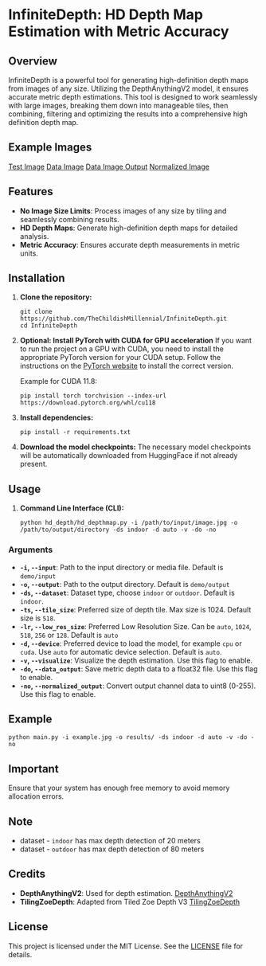 # InfiniteDepth: HD Depth Map Estimation with Metric Accuracy

## Overview
InfiniteDepth is a powerful tool for generating high-definition depth maps from images of any size. Utilizing the DepthAnythingV2 model, it ensures accurate metric depth estimations. This tool is designed to work seamlessly with large images, breaking them down into manageable tiles, then combining, filtering and optimizing the results into a comprehensive high definition depth map.

## Example Images
[Test Image](/demo/demo_files/test_img.jpg)
[Data Image](/demo/demo_files/Figure_1.png)
[Data Image Output](/demo/demo_files/data_test_img.jpg)
[Normalized Image](/demo/demo_files/img_test_img.jpg)

## Features
- **No Image Size Limits**: Process images of any size by tiling and seamlessly combining results.
- **HD Depth Maps**: Generate high-definition depth maps for detailed analysis.
- **Metric Accuracy**: Ensures accurate depth measurements in metric units.

## Installation
1. **Clone the repository:**
   ```
   git clone https://github.com/TheChildishMillennial/InfiniteDepth.git
   cd InfiniteDepth
   ```

2. **Optional: Install PyTorch with CUDA for GPU acceleration**
    If you want to run the project on a GPU with CUDA, you need to install the appropriate PyTorch version for your CUDA setup. Follow the instructions on the [PyTorch website](https://pytorch.org/get-started/locally/) to install the correct version.

    Example for CUDA 11.8:
    ```
    pip install torch torchvision --index-url https://download.pytorch.org/whl/cu118
    ```

2. **Install dependencies:**
    ```
    pip install -r requirements.txt
    ```

3. **Download the model checkpoints:**
    The necessary model checkpoints will be automatically downloaded from HuggingFace if not already present.

## Usage
1. **Command Line Interface (CLI):**
    ```
    python hd_depth/hd_depthmap.py -i /path/to/input/image.jpg -o /path/to/output/directory -ds indoor -d auto -v -do -no
    ```

### Arguments
- **`-i`, `--input`**: Path to the input directory or media file. Default is `demo/input`
- **`-o`, `--output`**: Path to the output directory. Default is `demo/output`
- **`-ds`, `--dataset`**: Dataset type, choose `indoor` or `outdoor`. Default is `indoor`.
- **`-ts`, `--tile_size`**: Preferred size of depth tile. Max size is 1024. Default size is `518`.
- **`-lr`, `--low_res_size`**: Preferred Low Resolution Size. Can be `auto`, `1024`, `518`, `256` or `128`. Default is `auto`
- **`-d`, `--device`**: Preferred device to load the model, for example `cpu` or `cuda`. Use `auto` for automatic device selection. Default is `auto`.
- **`-v`, `--visualize`**: Visualize the depth estimation. Use this flag to enable.
- **`-do`, `--data_output`**: Save metric depth data to a float32 file. Use this flag to enable.
- **`-no`, `--normalized_output`**: Convert output channel data to uint8 (0-255). Use this flag to enable.

## Example
```
python main.py -i example.jpg -o results/ -ds indoor -d auto -v -do -no
```

## Important
Ensure that your system has enough free memory to avoid memory allocation errors.

## Note
- dataset - `indoor` has max depth detection of 20 meters
- dataset - `outdoor` has max depth detection of 80 meters

## Credits
- **DepthAnythingV2**: Used for depth estimation. [DepthAnythingV2](https://github.com/DepthAnything/Depth-Anything-V2)
- **TilingZoeDepth**: Adapted from Tiled Zoe Depth V3 [TilingZoeDepth](https://github.com/BillFSmith/TilingZoeDepth)

## License
This project is licensed under the MIT License. See the [LICENSE](.LICENSE) file for details.
